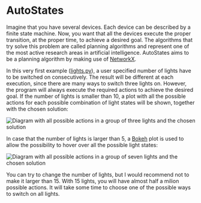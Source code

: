 # AutoStates

Imagine that you have several devices. Each device can be described by a finite
state machine. Now, you want that all the devices execute the proper
transition, at the proper time, to achieve a desired goal. The algorithms that
try solve this problem are called planning algorithms and represent one of the
most active research areas in artificial intelligence. AutoStates aims to be a
planning algorithm by making use of [NetworkX](https://networkx.github.io/).

In this very first example ([lights.py](./lights.py)), a user specified number
of lights have to be switched on consecutively. The result will be different at
each execution, since there are many ways to switch three lights on. However,
the program will always execute the required actions to achieve the desired
goal. If the number of lights is smaller than 10, a plot with all the possible
actions for each possible combination of light states will be shown, together
with the chosen solution:

![Diagram with all possible actions in a group of three lights and the chosen
solution](./lights.svg "Diagram with all possible actions in a group of three
lights and the chosen solution")

In case that the number of lights is larger than 5, a
[Bokeh](https://docs.bokeh.org/en/latest/index.html) plot is used to allow the
possibility to hover over all the possible light states:

![Diagram with all possible actions in a group of seven lights and the chosen
solution](./lights_bokeh.png "Diagram with all possible actions in a group of
seven lights and the chosen solution")

You can try to change the number of lights, but I would recommend not to make
it larger than 15. With 15 lights, you will have almost half a milion possible
actions.  It will take some time to choose one of the possible ways to switch
on all lights.
